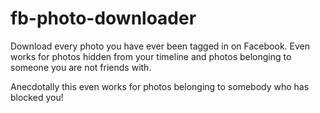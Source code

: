 # fb-photo-downloader

Download every photo you have ever been tagged in on Facebook. Even works for photos hidden from your timeline and photos belonging to someone you are not friends with.

Anecdotally this even works for photos belonging to somebody who has blocked you!